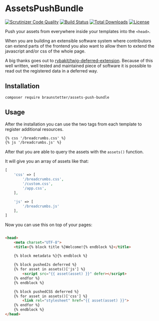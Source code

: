 # AssetsPushBundle

[![Scrutinizer Code Quality](https://scrutinizer-ci.com/g/braunstetter/assets-push-bundle/badges/quality-score.png?b=main)](https://scrutinizer-ci.com/g/braunstetter/assets-push-bundle/?branch=main)
[![Build Status](https://app.travis-ci.com/Braunstetter/assets-push-bundle.svg?branch=main)](https://app.travis-ci.com/Braunstetter/assets-push-bundle)
[![Total Downloads](http://poser.pugx.org/braunstetter/assets-push-bundle/downloads)](https://packagist.org/packages/braunstetter/assets-push-bundle)
[![License](http://poser.pugx.org/braunstetter/assets-push-bundle/license)](https://packagist.org/packages/braunstetter/assets-push-bundle)

Push your assets from everywhere inside your templates into the `<head>`.

When you are building an extensible software system where contributors can extend parts of the frontend you also want to allow them to extend the javascript and/or css of the whole page. 

A big thanks goes out to [rybakit/twig-deferred-extension](https://github.com/rybakit/twig-deferred-extension). 
Because of this well written, well tested and maintained piece of software it is possible to read out the registered data in a deferred way.

## Installation

`composer require braunstetter/assets-push-bundle`

## Usage

After the installation you can use the two tags from each template to register additional resources.

```html
{% css '/breadcrumbs.css' %}
{% js '/breadcrumbs.js' %}
```

After that you are able to query the assets with the `assets()` function.

It will give you an array of assets like that:

```php
[
    'css' => [
        '/breadcrumbs.css',
        '/custom.css',
        '/app.css',
    ],
    
    'js' => [
        '/breadcrumbs.js'
    ],
]
```

Now you can use this on top of your pages:

```html

<head>
    <meta charset="UTF-8">
    <title>{% block title %}Welcome!{% endblock %}</title>

    {% block metadata %}{% endblock %}
    
    {% block pushedJs deferred %}
    {% for asset in assets()['js'] %}
        <script src="{{ asset(asset) }}" defer></script>
    {% endfor %}
    {% endblock %}

    {% block pushedCSS deferred %}
    {% for asset in assets()['css'] %}
        <link rel="stylesheet" href="{{ asset(asset) }}">
    {% endfor %}
    {% endblock %}
</head>

```
